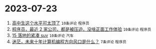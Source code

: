# 2023-07-23

1. [高中生这个水平可太顶了](https://www.v2ex.com/t/958933) `10条评论` `程序员`
1. [程序员，最近 2 家公司，都是被压迫，没啥正面工作体验](https://www.v2ex.com/t/958924) `10条评论` `程序员`
1. [15 落地的紧凑 suv](https://www.v2ex.com/t/958922) `10条评论` `汽车`
1. [迷茫，未来十年计算机编程方向风口是什么？](https://www.v2ex.com/t/958923) `7条评论` `程序员`
